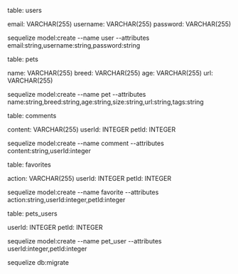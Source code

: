 table: users

email: VARCHAR(255)
username: VARCHAR(255)
password: VARCHAR(255)

sequelize model:create --name user --attributes email:string,username:string,password:string


table: pets

name: VARCHAR(255)
breed: VARCHAR(255)
age: VARCHAR(255)
url: VARCHAR(255)

sequelize model:create --name pet --attributes name:string,breed:string,age:string,size:string,url:string,tags:string

table: comments 

content: VARCHAR(255)
userId: INTEGER
petId: INTEGER

sequelize model:create --name comment --attributes content:string,userId:integer

table: favorites

action: VARCHAR(255)
userId: INTEGER
petId: INTEGER

sequelize model:create --name favorite --attributes action:string,userId:integer,petId:integer

table: pets_users

userId: INTEGER
petId: INTEGER

sequelize model:create --name pet_user --attributes userId:integer,petId:integer

sequelize db:migrate